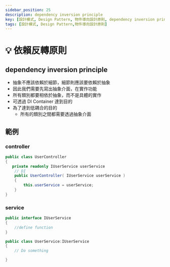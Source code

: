 ```yaml
---
sidebar_position: 25
description: dependency inversion principle
key: [設計模式, Design Pattern, 物件導向設計原則, dependency inversion principle, 依賴反轉原則]
tags: [設計模式, Design Pattern,物件導向設計原則]
---
```


# 💡 依賴反轉原則

## dependency inversion principle

- 抽象不應該依賴於細節，細節則應該要依賴於抽象
- 因此我們需要先寫出抽象介面，在實作功能
- 所有類別都要相依於抽象，而不是具體的實作
- 可透過 DI Container 達到目的
- 為了達到低耦合的目的
  - 所有的類別之間都需要透過抽象介面

## 範例

### controller

```csharp
public class UserController
{
   private readonly IUserService userService
    // DI
    public UserController( IUserService userService )
    {
        this.userService = userService;
    }
}
```

### service

```csharp
public interface IUserService
{
    //define function
}

public class UserService:IUserService
{
    // Do something

}
```
